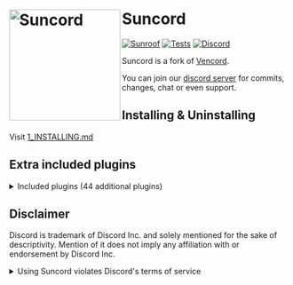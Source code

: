 # Suncord [<img src="./src/assets/icon.png" width="200" align="left" alt="Suncord">](https://github.com/verticalsync/Suncord)

[![Sunroof](https://img.shields.io/badge/Sunroof-orange?style=flat)](https://github.com/verticalsync/Sunroof)
[![Tests](https://github.com/verticalsync/Suncord/actions/workflows/test.yml/badge.svg?branch=main)](https://github.com/verticalsync/Suncord/actions/workflows/test.yml)
[![Discord](https://img.shields.io/discord/1207691698386501634.svg?color=768AD4&label=Discord&logo=discord&logoColor=white)](https://discord.gg/VasF3Ma4Ab)

Suncord is a fork of [Vencord](https://github.com/Vendicated/Vencord).

You can join our [discord server](https://discord.gg/VasF3Ma4Ab) for commits, changes, chat or even support.



## Installing & Uninstalling

Visit [1_INSTALLING.md](/docs/1_INSTALLING.md)

## Extra included plugins

<details>
<summary>Included plugins (44 additional plugins)</summary>

-   Plugins by [D3SOX](https://github.com/D3SOX/vencord-userplugins)
-   -   MemberListActivities
-   -   VoiceChatUtilities
-   -   BlockKrisp
-   -   IgnoreTerms
-   -   NotifyUserChanges
-   -   ScreenShareStreamerMode
-   -   ServerProfilesToolbox

-   Plugins by [Kyuuhachi](https://github.com/Kyuuhachi/VencordPlugins)
-   -   Anammox
-   -   ColorMessage
-   -   DeadMembers
-   -   MessageLinkTooltip
-   -   ModalFade
-   -   Title

-   Plugins by [verticalsync](https://github.com/verticalsync)
-   -   DoubleCounterVerifyBypass
-   -   QuestionMarkReplacement (for smuki, i think he's acoustic)
-   -   SmukiCommands (roblox tax calculation and profile commands for smuki)

-   Plugins by [Tolgchu](https://github.com/Tolga1452/Vencord)
-   -   BetterShopPreview
-   -   GodMode
-   -   RepeatMessage
-   -   RunInConsole
-   -   TalkInReverse

-   Plugins by [happyendermangit](https://github.com/happyendermangit/)
-   -   CopyEmojiAsFormattedString (added from vishnyanetchereshnya's [pull request](https://github.com/Vendicated/Vencord/pull/2266))
-   -   QuestsCompleter (added from vishnyanetchereshnya's [pull request](https://github.com/Vendicated/Vencord/pull/2393))

-   PurgeMessages (by [bhop](https://github.com/prettylittlelies))
-   PlatformSpoofer (by [drag](https://github.com/dragdotpng))
-   Timezones (by [mantikafasi](https://github.com/mantikafasi) & [ArjixWasTaken](https://github.com/ArjixWasTaken))
-   CustomScreenShare (by [KawaiianPizza](https://github.com/KawaiianPizza)) (added from KawiianPizza's [pull request](https://github.com/Vendicated/Vencord/pull/2385))
-   iRememberYou (by [zoodogood](https://github.com/zoodogood/vencord-plugins))
-   EmojiDownloader (by [woosh](https://github.com/w8y) modified version of ServerDownload by [cheesesamwich](https://github.com/cheesesamwich/ServerDownload))
-   GlobalBadges (by [HypedDomi](https://github.com/domi-btnr/Vencord-Plugins)) (using own forked api from [here](https://github.com/verticalsync/ClientModBadges-API/))
-   MessageLoggerEnhanced (by [Syncxv](https://github.com/Syncxv/vc-message-logger-enhanced))/
-   CommandPalette (by [Ethan](https://github.com/ethan-davies)) (added from Ethan's [pull request](https://github.com/Vendicated/Vencord/pull/2145) to vencord)
-   AllCallTimers (by [Max-Herbold](https://github.com/Max-Herbold)) (added from Max's [pull request](https://github.com/Vendicated/Vencord/pull/2132) to vencord)
-   SoundBoardLogger (by [ImpishMoxxie](https://github.com/ImpishMoxxie/SoundBoardLogger))
-   HideMessage (by [Hanzy](https://github.com/hanzydev/)) (added from Hanzy's [pull request](https://github.com/Vendicated/Vencord/pull/2207))
-   CopyEmojiAsFormattedString (by [happyendermangit](https://github.com/happyendermangit/) and [vishnyanetchereshnya](https://github.com/vishnyanetchereshnya)) (added from vishnyanetchereshnya's [pull request](https://github.com/Vendicated/Vencord/pull/2266))
-   HolyNotes (by [Wolfie](https://github.com/WolfPlugs/VencordPlugins))
-   CopyUserMention (by [Cortex](https://github.com/verysillycat))
-   ModViewBypass (by [Sqaaakoi](https://github.com/Sqaaakoi)) (added from Sqaaakoi's [pull request](https://github.com/Vendicated/Vencord/pull/2220))
-   HideChatButtons (by [programminglaboratorys](https://github.com/programminglaboratorys/Vencord/blob/fun/src/plugins/hideChatButtons))
-   AmITyping (by [MrDiamondDog](https://github.com/MrDiamondDog)) (added from MrDiamondDog's [pull request](https://github.com/Vendicated/Vencord/pull/2360))
-   UserPFP (by [Nexpid](https://github.com/Nexpid)) (added from Nexpid's [pull request](https://github.com/Vendicated/Vencord/pull/1956))
-   ShowBadgeInChat (by [KrstlSkll69](https://github.com/KrstlSkll69) (added from KrstlSkll69's [pull request](https://github.com/Vendicated/Vencord/pull/2347)))
-   DiscordColorways (by [DaBluLite](https://github.com/DaBluLite/DiscordColorways))

</details>

## Disclaimer

Discord is trademark of Discord Inc. and solely mentioned for the sake of descriptivity.
Mention of it does not imply any affiliation with or endorsement by Discord Inc.

<details>
<summary>Using Suncord violates Discord's terms of service</summary>

Client modifications are against Discord’s Terms of Service.

However, Discord is pretty indifferent about them and there are no known cases of users getting banned for using client mods! So you should generally be fine as long as you don’t use any plugins that implement abusive behaviour. But no worries, all inbuilt plugins are safe to use!

Regardless, if your account is very important to you and it getting disabled would be a disaster for you, you should probably not use any client mods (not exclusive to Suncord), just to be safe

Additionally, make sure not to post screenshots with Suncord in a server where you might get banned for it

</details>
